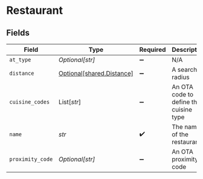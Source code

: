 # Restaurant


## Fields

| Field                                                        | Type                                                         | Required                                                     | Description                                                  | Example                                                      |
| ------------------------------------------------------------ | ------------------------------------------------------------ | ------------------------------------------------------------ | ------------------------------------------------------------ | ------------------------------------------------------------ |
| `at_type`                                                    | *Optional[str]*                                              | :heavy_minus_sign:                                           | N/A                                                          | Restaurant                                                   |
| `distance`                                                   | [Optional[shared.Distance]](../../models/shared/distance.md) | :heavy_minus_sign:                                           | A search radius                                              |                                                              |
| `cuisine_codes`                                              | List[*str*]                                                  | :heavy_minus_sign:                                           | An OTA code to define the cuisine type                       | 12                                                           |
| `name`                                                       | *str*                                                        | :heavy_check_mark:                                           | The name of the restaurant                                   |                                                              |
| `proximity_code`                                             | *Optional[str]*                                              | :heavy_minus_sign:                                           | An OTA proximity code                                        |                                                              |